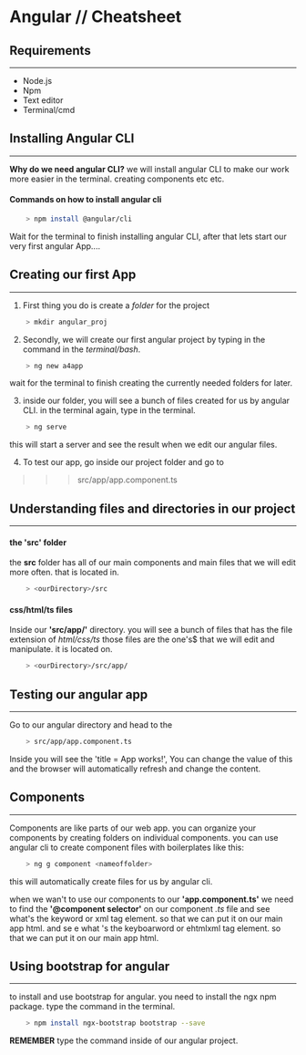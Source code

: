 # Angular // Cheatsheet

## Requirements
- - - 
* Node.js
* Npm
* Text editor
* Terminal/cmd

## Installing Angular CLI
- - -
__Why do we need angular CLI?__ we will install angular CLI
to make our work more easier in the terminal. creating components
etc etc.


#### Commands on how to install angular cli
```bash
    > npm install @angular/cli
```
Wait for the terminal to finish installing angular CLI, after
that lets start our very first angular App....


## Creating our first App 
- - - 
1. First thing you do is create a _folder_ for the project
```bash
    > mkdir angular_proj
```

2. Secondly, we will create our first angular project by 
typing in the command in the _terminal/bash_.
```bash
    > ng new a4app
```
wait for the terminal to finish creating the currently needed
folders for later.

3. inside our folder, you will see a bunch of files created for
us by angular CLI. in the terminal again, type in the terminal.
```bash
    > ng serve
```
this will start a server and see the result when we edit
our angular files.

4. To test our app, go inside our project folder and go to 
>>> src/app/app.component.ts

## Understanding files and directories in our project
- - - 
#### the 'src' folder
the __src__ folder has all of our main components and main
files that we will edit more often. that is located in.
```bash
    > <ourDirectory>/src
```

#### css/html/ts files
Inside our __'src/app/'__ directory. you will see a bunch of files
that has the file extension of _html/css/ts_ those files are the one's$
that we will edit and manipulate. it is located on.
```bash
    > <ourDirectory>/src/app/
```

## Testing our angular app
- - - 
Go to our angular directory and head to the
```bash
    > src/app/app.component.ts
```
Inside you will see the 'title = App works!', You can change the value
of this and the browser will automatically refresh and change the content.

## Components
- - -
Components are like parts of our web app. you can organize your components
by creating folders on individual components. you can use angular cli to create component
files with boilerplates like this:
```bash
    > ng g component <nameoffolder>
```
this will automatically create files for us by angular cli.

when we wan't to use our components to our __'app.component.ts'__ we need to find
the __'@component selector'__ on our component _.ts_ file and see what's the keyword or
xml tag element. so that we can put it on our main app html. and se e what 's the keyboarword or
ehtmlxml tag element. so that we can put it on our main app html.

## Using bootstrap for angular
- - - 
to install and use bootstrap for angular. you need to install
the ngx npm package. type the command in the terminal.
```bash
    > npm install ngx-bootstrap bootstrap --save
```
__REMEMBER__ type the command inside of our angular project.

